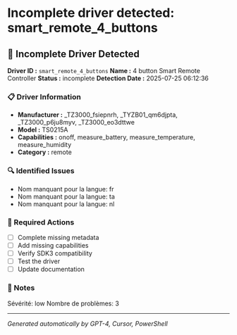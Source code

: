 # Incomplete driver detected: smart_remote_4_buttons

## 🚨 Incomplete Driver Detected

**Driver ID :** `smart_remote_4_buttons`
**Name :** 4 button Smart Remote Controller
**Status :** incomplete
**Detection Date :** 2025-07-25 06:12:36

### 📋 Driver Information
- **Manufacturer :** _TZ3000_fsiepnrh, _TYZB01_qm6djpta, _TZ3000_p6ju8myv, _TZ3000_eo3dttwe
- **Model :** TS0215A
- **Capabilities :** onoff, measure_battery, measure_temperature, measure_humidity
- **Category :** remote

### 🔍 Identified Issues
- Nom manquant pour la langue: fr
- Nom manquant pour la langue: ta
- Nom manquant pour la langue: nl

### 🎯 Required Actions
- [ ] Complete missing metadata
- [ ] Add missing capabilities
- [ ] Verify SDK3 compatibility
- [ ] Test the driver
- [ ] Update documentation

### 📝 Notes
Sévérité: low
Nombre de problèmes: 3

---
*Generated automatically by GPT-4, Cursor, PowerShell*

